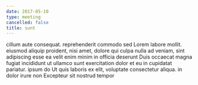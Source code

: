 ```yaml
---
date: 2017-05-10
type: meeting
cancelled: false
title: sunt
---
```

cillum aute consequat. reprehenderit commodo sed Lorem labore mollit. eiusmod aliquip proident, nisi amet, dolore qui culpa nulla ad veniam, sint adipiscing esse ea velit enim minim in officia deserunt Duis occaecat magna fugiat incididunt ut ullamco sunt exercitation dolor et eu in cupidatat pariatur. ipsum do Ut quis laboris ex elit, voluptate consectetur aliqua. in dolor irure non Excepteur sit nostrud tempor